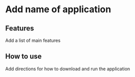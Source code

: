 # Add name of application

## Features

Add a list of main features

## How to use

Add directions for how to download and run the application
